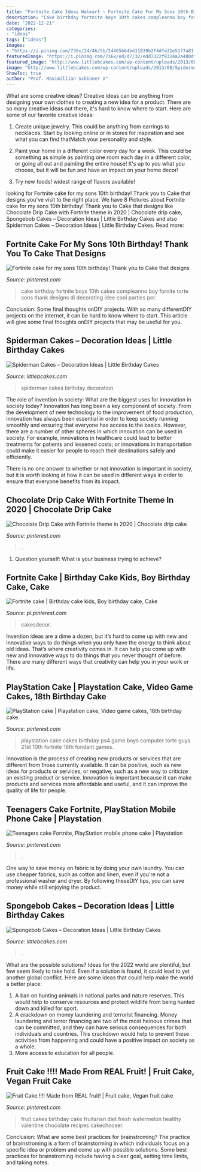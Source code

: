 ```yaml
---
title: "Fortnite Cake Ideas Walmart ~ Fortnite Cake For My Sons 10th Birthday! Thank You To Cake That Designs"
description: "Cake birthday fortnite boys 10th cakes compleanno boy fornite torte sons thank designs di decorating idee cool parties per"
date: "2022-12-21"
categories:
- "ideas"
tags: ["ideas"]
images:
- "https://i.pinimg.com/736x/24/46/5b/24465b64bd11839b2f4dfe21e5177a81.jpg"
featuredImage: "https://i.pinimg.com/736x/ed/d7/32/edd7322f8324a2a480df2fbfec82490b.jpg"
featured_image: "http://www.littlebcakes.com/wp-content/uploads/2013/08/Spiderman-Cakes.jpg"
image: "http://www.littlebcakes.com/wp-content/uploads/2013/08/Spiderman-Cakes.jpg"
ShowToc: true
author: "Prof. Maximillian Schinner V"
---
```



What are some creative ideas?
Creative ideas can be anything from designing your own clothes to creating a new idea for a product. There are so many creative ideas out there, it's hard to know where to start. Here are some of our favorite creative ideas:
1. Create unique jewelry. This could be anything from earrings to necklaces. Start by looking online or in stores for inspiration and see what you can find thatMatch your personality and style.

2. Paint your home in a different color every day for a week. This could be something as simple as painting one room each day in a different color, or going all out and painting the entire house! It's up to you what you choose, but it will be fun and have an impact on your home decor!

3. Try new foods! widest range of flavors available!

	

		
looking for Fortnite cake for my sons 10th birthday! Thank you to Cake that designs you've visit to the right place. We have 8 Pictures about Fortnite cake for my sons 10th birthday! Thank you to Cake that designs like Chocolate Drip Cake with Fortnite theme in 2020 | Chocolate drip cake, Spongebob Cakes – Decoration Ideas | Little Birthday Cakes and also Spiderman Cakes – Decoration Ideas | Little Birthday Cakes. Read more:
		
    
## Fortnite Cake For My Sons 10th Birthday! Thank You To Cake That Designs

<img loading=lazy src="https://i.pinimg.com/736x/89/ae/66/89ae66ac844011c8818b9cfa813c1944.jpg" onerror="this.onerror=null;this.src='https://tse4.mm.bing.net/th?id=OIP.NOQFN3JcIMbWSAC-NHaU6AHaJ3&amp;pid=15.1';" alt="Fortnite cake for my sons 10th birthday! Thank you to Cake that designs">

_Source: pinterest.com_

>cake birthday fortnite boys 10th cakes compleanno boy fornite torte sons thank designs di decorating idee cool parties per. 

	

Conclusion: Some final thoughts onDIY projects.
With so many differentDIY projects on the internet, it can be hard to know where to start. This article will give some final thoughts onDIY projects that may be useful for you.

    
## Spiderman Cakes – Decoration Ideas | Little Birthday Cakes

<img loading=lazy src="http://www.littlebcakes.com/wp-content/uploads/2013/08/Spiderman-Cakes.jpg" onerror="this.onerror=null;this.src='https://tse2.mm.bing.net/th?id=OIP.xyZluaZZ33GVbUX911wOZwHaLa&amp;pid=15.1';" alt="Spiderman Cakes – Decoration Ideas | Little Birthday Cakes">

_Source: littlebcakes.com_

>spiderman cakes birthday decoration. 

	

The role of invention in society: What are the biggest uses for innovation in society today?
Innovation has long been a key component of society. From the development of new technology to the improvement of food production, innovation has always been essential in order to keep society running smoothly and ensuring that everyone has access to the basics. 
However, there are a number of other spheres in which innovation can be used in society. For example, innovations in healthcare could lead to better treatments for patients and lessened costs; or innovations in transportation could make it easier for people to reach their destinations safely and efficiently. 

There is no one answer to whether or not innovation is important in society, but it is worth looking at how it can be used in different ways in order to ensure that everyone benefits from its impact.

    
## Chocolate Drip Cake With Fortnite Theme In 2020 | Chocolate Drip Cake

<img loading=lazy src="https://i.pinimg.com/736x/ed/d7/32/edd7322f8324a2a480df2fbfec82490b.jpg" onerror="this.onerror=null;this.src='https://tse2.mm.bing.net/th?id=OIP.haFNkFxJqSTil6gpMIs5uAHaJ3&amp;pid=15.1';" alt="Chocolate Drip Cake with Fortnite theme in 2020 | Chocolate drip cake">

_Source: pinterest.com_

>. 

	

1. Question yourself: What is your business trying to achieve? 

    
## Fortnite Cake | Birthday Cake Kids, Boy Birthday Cake, Cake

<img loading=lazy src="https://i.pinimg.com/736x/7c/54/b4/7c54b4013bcf661674ab485001769784.jpg" onerror="this.onerror=null;this.src='https://tse3.mm.bing.net/th?id=OIP.hQjE4uzKN-MSs36PIk0GLgHaJ3&amp;pid=15.1';" alt="Fortnite cake | Birthday cake kids, Boy birthday cake, Cake">

_Source: pl.pinterest.com_

>cakesdecor. 

	

Invention ideas are a dime a dozen, but it’s hard to come up with new and innovative ways to do things when you only have the energy to think about old ideas. That’s where creativity comes in. It can help you come up with new and innovative ways to do things that you never thought of before. There are many different ways that creativity can help you in your work or life.

    
## PlayStation Cake | Playstation Cake, Video Game Cakes, 18th Birthday Cake

<img loading=lazy src="https://i.pinimg.com/736x/5b/3b/14/5b3b14787036be7488c1b3c4c52d3298--playstation-cake-cake-ideas.jpg" onerror="this.onerror=null;this.src='https://tse1.mm.bing.net/th?id=OIP.kjz6M4uRDzu8qM1_CviWUwHaJ3&amp;pid=15.1';" alt="PlayStation cake | Playstation cake, Video game cakes, 18th birthday cake">

_Source: pinterest.com_

>playstation cake cakes birthday ps4 game boys computer torte guys 21st 10th fortnite 18th fondant games. 

	

Innovation is the process of creating new products or services that are different from those currently available. It can be positive, such as new ideas for products or services, or negative, such as a new way to criticize an existing product or service. Innovation is important because it can make products and services more affordable and useful, and it can improve the quality of life for people.

    
## Teenagers Cake Fortnite, PlayStation Mobile Phone Cake | Playstation

<img loading=lazy src="https://i.pinimg.com/736x/24/46/5b/24465b64bd11839b2f4dfe21e5177a81.jpg" onerror="this.onerror=null;this.src='https://tse4.mm.bing.net/th?id=OIP.QWYL7B4TKurrR0nRq9eHoAHaJ3&amp;pid=15.1';" alt="Teenagers cake Fortnite, PlayStation mobile phone cake | Playstation">

_Source: pinterest.com_

>. 

	

One way to save money on fabric is by doing your own laundry. You can use cheaper fabrics, such as cotton and linen, even if you're not a professional washer and dryer. By following theseDIY tips, you can save money while still enjoying the product.

    
## Spongebob Cakes – Decoration Ideas | Little Birthday Cakes

<img loading=lazy src="https://www.littlebcakes.com/wp-content/uploads/2013/08/Spongebob-Birthday-Cakes.jpg" onerror="this.onerror=null;this.src='https://tse2.mm.bing.net/th?id=OIP.TxXzLd2sRevZpt4Ukv5PhQHaJ4&amp;pid=15.1';" alt="Spongebob Cakes – Decoration Ideas | Little Birthday Cakes">

_Source: littlebcakes.com_

>. 

	

What are the possible solutions?
Ideas for the 2022 world are plentiful, but few seem likely to take hold. Even if a solution is found, it could lead to yet another global conflict. Here are some ideas that could help make the world a better place: 
1. A ban on hunting animals in national parks and nature reserves. This would help to conserve resources and protect wildlife from being hunted down and killed for sport.
2. A crackdown on money laundering and terrorist financing. Money laundering and terror financing are two of the most heinous crimes that can be committed, and they can have serious consequences for both individuals and countries. This crackdown would help to prevent these activities from happening and could have a positive impact on society as a whole.
3. More access to education for all people.

    
## Fruit Cake !!!! Made From REAL Fruit! | Fruit Cake, Vegan Fruit Cake

<img loading=lazy src="https://i.pinimg.com/736x/45/58/9c/45589cccc2b3a2f3d8b244b62edeff80--fruit-birthday-girl-birthday.jpg" onerror="this.onerror=null;this.src='https://tse2.mm.bing.net/th?id=OIP.NoMAioNBzBGs-2kGAFMQ-AHaJ3&amp;pid=15.1';" alt="Fruit Cake !!!! Made from REAL fruit! | Fruit cake, Vegan fruit cake">

_Source: pinterest.com_

>fruit cakes birthday cake fruitarian diet fresh watermelon healthy valentine chocolate recipes cakechooser. 

	

Conclusion: What are some best practices for brainstroming?
The practice of brainstroming is a form of brainstorming in which individuals focus on a specific idea or problem and come up with possible solutions. Some best practices for brainstroming include having a clear goal, setting time limits, and taking notes.


